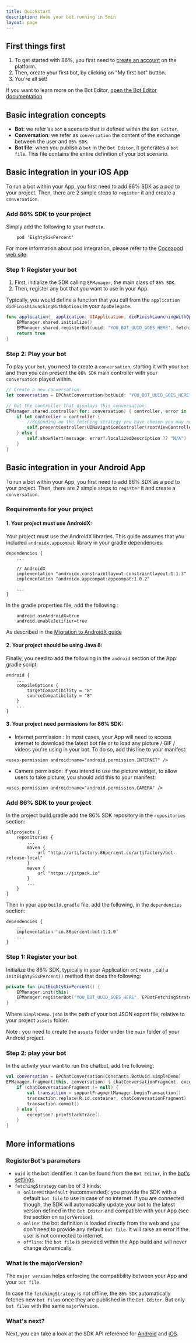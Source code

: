 ```yaml
---
title: Quickstart
description: Have your bot running in 5min
layout: page
---
```


## First things first


1. To get started with 86%, you first need to [create an account](https://editor.86percent.co/welcome) on the platform.
2. Then, create your first bot, by clicking on "My first bot" button. 
3. You're all set!

If you want to learn more on the Bot Editor, [open the Bot Editor documentation](editor.md)

## Basic integration concepts 

 - **Bot**: we refer as `bot` a scenario that is defined within the `Bot Editor`.
 - **Conversation**: we refer as `conversation` the content of the exchange between the user and `86% SDK`.   
 - **Bot file**: when you publish a `bot` in the `Bot Editor`, it generates a `bot file`. This file contains the entire definition of your bot scenario.

## Basic integration in your iOS App 

To run a bot within your App, you first need to add 86% SDK as a pod to your project. Then, there are 2 simple steps to `register` it and create a `conversation`.

### Add 86% SDK to your project
Simply add the following to your `Podfile`.

```
    pod 'EightySixPercent'
```
For more information about pod integration, please refer to the [Cocoapod web site](https://cocoapods.org/).

### Step 1: Register your bot
1. First, initialize the SDK calling `EPManager`, the main class of `86% SDK`. 
2. Then, register any bot that you want to use in your App.  

Typically, you would define a function that you call from the `application didFinishLaunchingWithOptions` in your `AppDelegate`.   

```swift
func application(_ application: UIApplication, didFinishLaunchingWithOptions launchOptions: [UIApplication.LaunchOptionsKey: Any]?) -> Bool {
    EPManager.shared.initialize()
    EPManager.shared.registerBot(uuid: "YOU_BOT_UUID_GOES_HERE", fetchingStrategy: .online(majorVersion: nil))
    return true
}
```
   
### Step 2: Play your bot

To play your `bot`, you need to create a `conversation`, starting it with your `bot` and then you can present the `86% SDK` main controller with your `conversation` played within.

```swift
// Create a new conversation: 
let conversation = EPChatConversation(botUuid: "YOU_BOT_UUID_GOES_HERE")

// Get the controller that displays this conversation:
EPManager.shared.controller(for: conversation) { controller, error in
    if let controller = controller {
        //depending on the fetching strategy you have chosen you may need to handle error and a HUD
        self.presentController(UINavigationController(rootViewController: controller))
    } else {
        self.showAlert(message: error?.localizedDescription ?? "N/A")
    }
}
``` 

## Basic integration in your Android App

To run a bot within your App, you first need to add 86% SDK as a pod to your project. Then, there are 2 simple steps to `register` it and create a `conversation`.

### Requirements for your project

#### 1. Your project must use AndroidX:
Your project must use the AndroidX libraries. This guide assumes that you included `androidx.appcompat` library in your gradle dependencies:
```
dependencies {
    ...

    // AndroidX
    implementation "androidx.constraintlayout:constraintlayout:1.1.3"
    implementation "androidx.appcompat:appcompat:1.0.2"

    ...
}
``` 

In the gradle.properties file, add the following :
```
    android.useAndroidX=true
    android.enableJetifier=true
```
As described in the [Migration to AndroidX guide](https://developer.android.com/jetpack/androidx/migrate)

#### 2. Your project should be using Java 8:
Finally, you need to add the following in the `android` section of the App gradle script:

 ```
 android {
     ...
     compileOptions {
         targetCompatibility = "8"
         sourceCompatibility = "8"
     }
     ...
 }
 ```

#### 3. Your project need permissions for 86% SDK:
* Internet permission :
In most cases, your App will need to access internet to download the latest bot file or to load any picture / GIF / videos you're using in your bot. To do so, add this line to your manifest:

``` 
<uses-permission android:name="android.permission.INTERNET" />
```

* Camera permission: 
If you intend to use the picture widget, to allow users to take picture, you should add this to your manifest: 
``` 
<uses-permission android:name="android.permission.CAMERA" />
```


### Add 86% SDK to your project

In the project build.gradle add the 86% SDK repository in the `repositories` section:
```
allprojects {
    repositories {
        ...
        maven {
            url "http://artifactory.86percent.co/artifactory/bot-release-local"
        }
        maven { 
            url "https://jitpack.io" 
        }
        ...
    }
}
```

Then in your app `build.gradle` file, add the following, in the `dependencies` section: 

```
dependencies {
    ...
    implementation 'co.86percent:bot:1.1.0’
    ... 
}
```

### Step 1: Register your bot

Initialize the 86% SDK, typically in your Application `onCreate` , call a `initEightySixPercent()` method that does the following: 

```kotlin
private fun initEightySixPercent() {
    EPManager.init(this)
    EPManager.registerBot("YOU_BOT_UUID_GOES_HERE", EPBotFetchingStrategy.OnlineWithDefault(1,"SimpleDemo.json"))
}
```

Where `SimpleDemo.json` is the path of your bot JSON export file, relative to your project `assets` folder.

Note : you need to create the `assets` folder under the `main` folder of your Android project. 

### Step 2: play your bot

In the activity your want to run the chatbot, add the following: 

```kotlin
val conversation = EPChatConversation(Constants.BotUuid.simpleDemo)
EPManager.fragment(this, conversation) { chatConversationFragment, exception ->
    if (chatConversationFragment != null) {
        val transaction = supportFragmentManager.beginTransaction()
        transaction.replace(R.id.container, chatConversationFragment)
        transaction.commit()
    } else {
        exception?.printStackTrace()
    }
}
```

## More informations

### RegisterBot's parameters 
- `uuid` is the bot identifier. It can be found from the `Bot Editor`, in the [bot's settings](editor.md#settings-uuid).
- `fetchingStrategy` can be of 3 kinds:
    - `onlineWithDefault` (recommended): you provide the SDK with a default `bot file` to use in case of no internet. If you are connected though, the SDK will automatically update your bot to the latest version defined in the `Bot Editor` and compatible with your App (see the section on `majorVersion`).    
    - `online`: the bot definition is loaded directly from the web and you don't need to provide any default `bot file`. It will raise an error if the user is not connected to internet.
    - `offline`: the `bot file` is provided within the App build and will never change dynamically.
    
### What is the majorVersion? 

The `major version` helps enforcing the compatibility between your App and your `bot file`. 

In case the `fetchingStrategy` is not offline, the `86% SDK` automatically fetches new `bot files` once they are published in the `Bot Editor`. But only `bot files` with the same `majorVersion`.
 
### What's next?

Next, you can take a look at the SDK API reference for [Android](https://www.86percent.co/documentation/android/) and [iOS](https://www.86percent.co/documentation/ios/).
